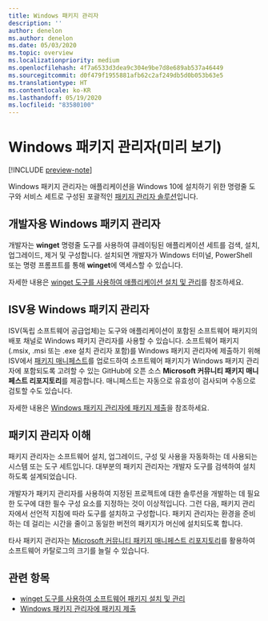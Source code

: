 ```yaml
---
title: Windows 패키지 관리자
description: ''
author: denelon
ms.author: denelon
ms.date: 05/03/2020
ms.topic: overview
ms.localizationpriority: medium
ms.openlocfilehash: 4f7a6533d3dea9c304e9be7d8e689ab537a46449
ms.sourcegitcommit: d0f479f1955881afb62c2af249db5d0b053b63e5
ms.translationtype: HT
ms.contentlocale: ko-KR
ms.lasthandoff: 05/19/2020
ms.locfileid: "83580100"
---
```

# <a name="windows-package-manager-preview"></a>Windows 패키지 관리자(미리 보기)

[!INCLUDE [preview-note](../includes/package-manager-preview.md)]

Windows 패키지 관리자는 애플리케이션을 Windows 10에 설치하기 위한 명령줄 도구와 서비스 세트로 구성된 포괄적인 [패키지 관리자 솔루션](#understanding-package-managers)입니다.

## <a name="windows-package-manager-for-developers"></a>개발자용 Windows 패키지 관리자

개발자는 **winget** 명령줄 도구를 사용하여 큐레이팅된 애플리케이션 세트를 검색, 설치, 업그레이드, 제거 및 구성합니다. 설치되면 개발자가 Windows 터미널, PowerShell 또는 명령 프롬프트를 통해 **winget**에 액세스할 수 있습니다.

자세한 내용은 [winget 도구를 사용하여 애플리케이션 설치 및 관리](winget/index.md)를 참조하세요.

## <a name="windows-package-manager-for-isvs"></a>ISV용 Windows 패키지 관리자

ISV(독립 소프트웨어 공급업체)는 도구와 애플리케이션이 포함된 소프트웨어 패키지의 배포 채널로 Windows 패키지 관리자를 사용할 수 있습니다. 소프트웨어 패키지(.msix, .msi 또는 .exe 설치 관리자 포함)를 Windows 패키지 관리자에 제출하기 위해 ISV에서 [패키지 매니페스트](package/manifest.md)를 업로드하여 소프트웨어 패키지가 Windows 패키지 관리자에 포함되도록 고려할 수 있는 GitHub에 오픈 소스 **Microsoft 커뮤니티 패키지 매니페스트 리포지토리**를 제공합니다. 매니페스트는 자동으로 유효성이 검사되며 수동으로 검토할 수도 있습니다.

자세한 내용은 [Windows 패키지 관리자에 패키지 제출](package/repository.md)을 참조하세요.

## <a name="understanding-package-managers"></a>패키지 관리자 이해

패키지 관리자는 소프트웨어 설치, 업그레이드, 구성 및 사용을 자동화하는 데 사용되는 시스템 또는 도구 세트입니다. 대부분의 패키지 관리자는 개발자 도구를 검색하여 설치하도록 설계되었습니다.

개발자가 패키지 관리자를 사용하여 지정된 프로젝트에 대한 솔루션을 개발하는 데 필요한 도구에 대한 필수 구성 요소를 지정하는 것이 이상적입니다. 그런 다음, 패키지 관리자에서 선언적 지침에 따라 도구를 설치하고 구성합니다. 패키지 관리자는 환경을 준비하는 데 걸리는 시간을 줄이고 동일한 버전의 패키지가 머신에 설치되도록 합니다.

타사 패키지 관리자는 [Microsoft 커뮤니티 패키지 매니페스트 리포지토리](package/repository.md)를 활용하여 소프트웨어 카탈로그의 크기를 늘릴 수 있습니다.

## <a name="related-topics"></a>관련 항목

* [winget 도구를 사용하여 소프트웨어 패키지 설치 및 관리](winget/index.md)
* [Windows 패키지 관리자에 패키지 제출](package/index.md)